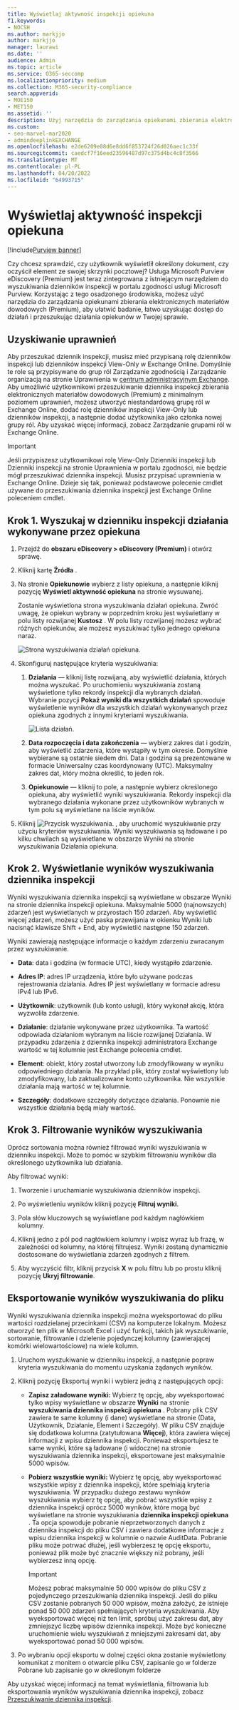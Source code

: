 ```yaml
---
title: Wyświetlaj aktywność inspekcji opiekuna
f1.keywords:
- NOCSH
ms.author: markjjo
author: markjjo
manager: laurawi
ms.date: ''
audience: Admin
ms.topic: article
ms.service: O365-seccomp
ms.localizationpriority: medium
ms.collection: M365-security-compliance
search.appverid:
- MOE150
- MET150
ms.assetid: ''
description: Użyj narzędzia do zarządzania opiekunami zbierania elektronicznych materiałów dowodowych (Premium), aby łatwo uzyskać dostęp do działania i wyszukać opiekunów w Twoim przypadku.
ms.custom:
- seo-marvel-mar2020
- admindeeplinkEXCHANGE
ms.openlocfilehash: e2de6209e08d6e8dd6f853724f26d026aec1c33f
ms.sourcegitcommit: caedcf7f16eed23596487d97c375d4bc4c8f3566
ms.translationtype: MT
ms.contentlocale: pl-PL
ms.lasthandoff: 04/20/2022
ms.locfileid: "64993715"
---
```

# <a name="view-custodian-audit-activity"></a>Wyświetlaj aktywność inspekcji opiekuna

[!include[Purview banner](../includes/purview-rebrand-banner.md)]

Czy chcesz sprawdzić, czy użytkownik wyświetlił określony dokument, czy oczyścił element ze swojej skrzynki pocztowej? Usługa Microsoft Purview eDiscovery (Premium) jest teraz zintegrowana z istniejącym narzędziem do wyszukiwania dzienników inspekcji w portalu zgodności usługi Microsoft Purview. Korzystając z tego osadzonego środowiska, możesz użyć narzędzia do zarządzania opiekunami zbierania elektronicznych materiałów dowodowych (Premium), aby ułatwić badanie, łatwo uzyskując dostęp do działań i przeszukując działania opiekunów w Twojej sprawie.

## <a name="get-permissions"></a>Uzyskiwanie uprawnień

Aby przeszukać dziennik inspekcji, musisz mieć przypisaną rolę dzienników inspekcji lub dzienników inspekcji View-Only w Exchange Online. Domyślnie te role są przypisywane do grup ról Zarządzanie zgodnością i Zarządzanie organizacją na stronie Uprawnienia w <a href="https://go.microsoft.com/fwlink/p/?linkid=2059104" target="_blank">centrum administracyjnym Exchange</a>. Aby umożliwić użytkownikowi przeszukiwanie dziennika inspekcji zbierania elektronicznych materiałów dowodowych (Premium) z minimalnym poziomem uprawnień, możesz utworzyć niestandardową grupę ról w Exchange Online, dodać rolę dzienników inspekcji View-Only lub dzienników inspekcji, a następnie dodać użytkownika jako członka nowej grupy ról. Aby uzyskać więcej informacji, zobacz Zarządzanie grupami ról w Exchange Online.

> [!IMPORTANT]
> Jeśli przypiszesz użytkownikowi rolę View-Only Dzienniki inspekcji lub Dzienniki inspekcji na stronie Uprawnienia w portalu zgodności, nie będzie mógł przeszukiwać dziennika inspekcji. Musisz przypisać uprawnienia w Exchange Online. Dzieje się tak, ponieważ podstawowe polecenie cmdlet używane do przeszukiwania dziennika inspekcji jest Exchange Online poleceniem cmdlet.

## <a name="step-1-search-the-audit-log-for-activities-performed-by-a-custodian"></a>Krok 1. Wyszukaj w dzienniku inspekcji działania wykonywane przez opiekuna

1. Przejdź do **obszaru eDiscovery > eDiscovery (Premium)** i otwórz sprawę.
  
2. Kliknij kartę **Źródła** .
  
3. Na stronie **Opiekunowie** wybierz z listy opiekuna, a następnie kliknij pozycję **Wyświetl aktywność opiekuna** na stronie wysuwanej.

    Zostanie wyświetlona strona wyszukiwania działań opiekuna. Zwróć uwagę, że opiekun wybrany w poprzednim kroku jest wyświetlany w polu listy rozwijanej **Kustosz** . W polu listy rozwijanej możesz wybrać różnych opiekunów, ale możesz wyszukiwać tylko jednego opiekuna naraz.

    ![Strona wyszukiwania działań opiekuna.](../media/AeDCustodianActivities1.png)
   
4. Skonfiguruj następujące kryteria wyszukiwania:
      
   1. **Działania** — kliknij listę rozwijaną, aby wyświetlić działania, których można wyszukać. Po uruchomieniu wyszukiwania zostaną wyświetlone tylko rekordy inspekcji dla wybranych działań. Wybranie pozycji **Pokaż wyniki dla wszystkich działań** spowoduje wyświetlenie wyników dla wszystkich działań wykonywanych przez opiekuna zgodnych z innymi kryteriami wyszukiwania.

      ![Lista działań.](../media/CustodianActivityAudit.PNG)
      
   1. **Data rozpoczęcia i data zakończenia** — wybierz zakres dat i godzin, aby wyświetlić zdarzenia, które wystąpiły w tym okresie. Domyślnie wybierane są ostatnie siedem dni. Data i godzina są prezentowane w formacie Uniwersalny czas koordynowany (UTC). Maksymalny zakres dat, który można określić, to jeden rok.
      
   1. **Opiekunowie** — kliknij to pole, a następnie wybierz określonego opiekuna, aby wyświetlić wyniki wyszukiwania. Rekordy inspekcji dla wybranego działania wykonane przez użytkowników wybranych w tym polu są wyświetlane na liście wyników.
      
5. Kliknij ![Przycisk wyszukiwania.](../media/SearchButton.PNG)  , aby uruchomić wyszukiwanie przy użyciu kryteriów wyszukiwania. Wyniki wyszukiwania są ładowane i po kilku chwilach są wyświetlane w obszarze Wyniki na stronie wyszukiwania Działania opiekuna. 

## <a name="step-2-view-the-audit-log-search-results"></a>Krok 2. Wyświetlanie wyników wyszukiwania dziennika inspekcji

Wyniki wyszukiwania dziennika inspekcji są wyświetlane w obszarze Wyniki na stronie dziennika inspekcji opiekuna. Maksymalnie 5000 (najnowszych) zdarzeń jest wyświetlanych w przyrostach 150 zdarzeń. Aby wyświetlić więcej zdarzeń, możesz użyć paska przewijania w okienku Wyniki lub nacisnąć klawisze Shift + End, aby wyświetlić następne 150 zdarzeń.

Wyniki zawierają następujące informacje o każdym zdarzeniu zwracanym przez wyszukiwanie.
- **Data**: data i godzina (w formacie UTC), kiedy wystąpiło zdarzenie.

- **Adres IP**: adres IP urządzenia, które było używane podczas rejestrowania działania. Adres IP jest wyświetlany w formacie adresu IPv4 lub IPv6.

- **Użytkownik**: użytkownik (lub konto usługi), który wykonał akcję, która wyzwoliła zdarzenie.

- **Działanie**: działanie wykonywane przez użytkownika. Ta wartość odpowiada działaniom wybranym na liście rozwijanej Działania. W przypadku zdarzenia z dziennika inspekcji administratora Exchange wartość w tej kolumnie jest Exchange polecenia cmdlet.

- **Element**: obiekt, który został utworzony lub zmodyfikowany w wyniku odpowiedniego działania. Na przykład plik, który został wyświetlony lub zmodyfikowany, lub zaktualizowane konto użytkownika. Nie wszystkie działania mają wartość w tej kolumnie.

- **Szczegóły**: dodatkowe szczegóły dotyczące działania. Ponownie nie wszystkie działania będą miały wartość.

## <a name="step-3-filter-the-search-results"></a>Krok 3. Filtrowanie wyników wyszukiwania

Oprócz sortowania można również filtrować wyniki wyszukiwania w dzienniku inspekcji. Może to pomóc w szybkim filtrowaniu wyników dla określonego użytkownika lub działania. 

Aby filtrować wyniki:

 1. Tworzenie i uruchamianie wyszukiwania dzienników inspekcji.
  
2. Po wyświetleniu wyników kliknij pozycję **Filtruj wyniki**.
 
3. Pola słów kluczowych są wyświetlane pod każdym nagłówkiem kolumny.
  
4. Kliknij jedno z pól pod nagłówkiem kolumny i wpisz wyraz lub frazę, w zależności od kolumny, na której filtrujesz. Wyniki zostaną dynamicznie dostosowane do wyświetlania zdarzeń zgodnych z filtrem.
  
5. Aby wyczyścić filtr, kliknij przycisk **X** w polu filtru lub po prostu kliknij pozycję **Ukryj filtrowanie**.

## <a name="export-the-search-results-to-a-file"></a>Eksportowanie wyników wyszukiwania do pliku

Wyniki wyszukiwania dziennika inspekcji można wyeksportować do pliku wartości rozdzielanej przecinkami (CSV) na komputerze lokalnym. Możesz otworzyć ten plik w Microsoft Excel i użyć funkcji, takich jak wyszukiwanie, sortowanie, filtrowanie i dzielenie pojedynczej kolumny (zawierającej komórki wielowartościowe) na wiele kolumn.

1. Uruchom wyszukiwanie w dzienniku inspekcji, a następnie popraw kryteria wyszukiwania do momentu uzyskania żądanych wyników.
  
2. Kliknij pozycję Eksportuj wyniki i wybierz jedną z następujących opcji:

    - **Zapisz załadowane wyniki:** Wybierz tę opcję, aby wyeksportować tylko wpisy wyświetlane w obszarze **Wyniki** na stronie **wyszukiwania dziennika inspekcji opiekuna** . Pobrany plik CSV zawiera te same kolumny (i dane) wyświetlane na stronie (Data, Użytkownik, Działanie, Element i Szczegóły). W pliku CSV znajduje się dodatkowa kolumna (zatytułowana **Więcej**), która zawiera więcej informacji z wpisu dziennika inspekcji. Ponieważ eksportujesz te same wyniki, które są ładowane (i widoczne) na stronie wyszukiwania dziennika inspekcji, eksportowane jest maksymalnie 5000 wpisów.
        
    - **Pobierz wszystkie wyniki:** Wybierz tę opcję, aby wyeksportować wszystkie wpisy z dziennika inspekcji, które spełniają kryteria wyszukiwania. W przypadku dużego zestawu wyników wyszukiwania wybierz tę opcję, aby pobrać wszystkie wpisy z dziennika inspekcji oprócz 5000 wyników, które mogą być wyświetlane na stronie wyszukiwania **dziennika inspekcji opiekuna** . Ta opcja spowoduje pobranie nieprzetworzonych danych z dziennika inspekcji do pliku CSV i zawiera dodatkowe informacje z wpisu dziennika inspekcji w kolumnie o nazwie AuditData. Pobranie pliku może potrwać dłużej, jeśli wybierzesz tę opcję eksportu, ponieważ plik może być znacznie większy niż pobrany, jeśli wybierzesz inną opcję.
    
      > [!IMPORTANT]
      > Możesz pobrać maksymalnie 50 000 wpisów do pliku CSV z pojedynczego przeszukiwania dziennika inspekcji. Jeśli do pliku CSV zostanie pobranych 50 000 wpisów, można założyć, że istnieje ponad 50 000 zdarzeń spełniających kryteria wyszukiwania. Aby wyeksportować więcej niż ten limit, spróbuj użyć zakresu dat, aby zmniejszyć liczbę wpisów dziennika inspekcji. Może być konieczne uruchomienie wielu wyszukiwań z mniejszymi zakresami dat, aby wyeksportować ponad 50 000 wpisów.
        

3. Po wybraniu opcji eksportu w dolnej części okna zostanie wyświetlony komunikat z monitem o otwarcie pliku CSV, zapisanie go w folderze Pobrane lub zapisanie go w określonym folderze

Aby uzyskać więcej informacji na temat wyświetlania, filtrowania lub eksportowania wyników wyszukiwania dziennika inspekcji, zobacz [Przeszukiwanie dziennika inspekcji](search-the-audit-log-in-security-and-compliance.md).
